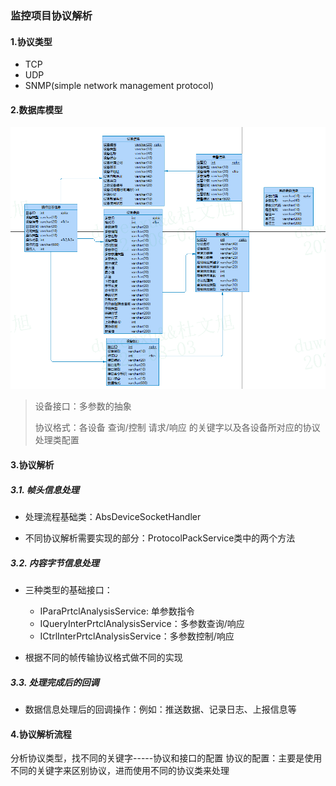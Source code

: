 ### 监控项目协议解析

#### 1.协议类型
- TCP
- UDP
- SNMP(simple network management protocol)


#### 2.数据库模型

![](./../md/img/协议解析模型.png)

> 设备接口：多参数的抽象
>
> 协议格式：各设备 查询/控制 请求/响应 的关键字以及各设备所对应的协议处理类配置

#### 3.协议解析

##### 3.1. 帧头信息处理

- 处理流程基础类：AbsDeviceSocketHandler

- 不同协议解析需要实现的部分：ProtocolPackService类中的两个方法

##### 3.2. 内容字节信息处理

- 三种类型的基础接口：

  * IParaPrtclAnalysisService: 单参数指令
  * IQueryInterPrtclAnalysisService：多参数查询/响应
  * ICtrlInterPrtclAnalysisService：多参数控制/响应
  
- 根据不同的帧传输协议格式做不同的实现

##### 3.3. 处理完成后的回调

- 数据信息处理后的回调操作：例如：推送数据、记录日志、上报信息等


#### 4.协议解析流程

  分析协议类型，找不同的关键字-----协议和接口的配置
  协议的配置：主要是使用不同的关键字来区别协议，进而使用不同的协议类来处理
  



